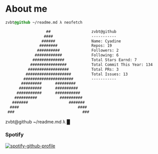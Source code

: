  
# About me
```css
zvbt@github ~/readme.md λ neofetch

                  ##                  zvbt@github   
                 ####                 -----------
                ######                Name: Cyadine 
               ########               Repos: 19
              ##########              Followers: 2
             ############             Following: 6
            ##############            Total Stars Earnd: 7
           ################           Total Commit This Year: 134
          ##################          Total PRs: 3
         ####################         Total Issues: 13
        ######################        -----------
       #########      #########
      ##########      ##########
     ###########      ###########
    ##########          ##########
   #######                  #######
  ####                          ####
 ###                              ### 
```
zvbt@github ~/readme.md λ █
### Spotify
[![spotify-github-profile](https://spotify-github-profile.vercel.app/api/view?uid=cjnln9qzd0pyo1sfmjargvhw8&cover_image=true&theme=natemoo-re&show_offline=false&background_color=121212&interchange=false&bar_color=53cf3a&bar_color_cover=false)](https://spotify-github-profile.vercel.app/api/view?uid=cjnln9qzd0pyo1sfmjargvhw8&redirect=true)
